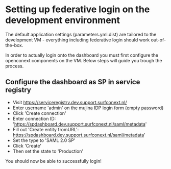 # Setting up federative login on the development environment

The default application settings (parameters.yml.dist) are tailored to
the development VM - everything including federative login should work
out-of-the-box.

In order to actually login onto the dashboard you must first configure
the openconext components on the VM. Below steps will guide you trough
the process.

## Configure the dashboard as SP in service registry

 - Visit https://serviceregistry.dev.support.surfconext.nl/
 - Enter username 'admin' on the mujina IDP login form (empty password)
 - Click 'Create connection'
 - Enter connection ID: 'https://spdashboard.dev.support.surfconext.nl/saml/metadata'
 - Fill out 'Create entity fromURL': https://spdashboard.dev.support.surfconext.nl/saml/metadata'
 - Set the type to 'SAML 2.0 SP'
 - Click 'Create'
 - Then set the state to 'Production'
 
You should now be able to successfully login!
